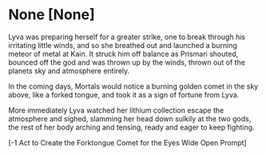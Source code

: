 # None [None]
Lyva was preparing herself for a greater strike, one to break through his irritating little winds, and so she breathed out and launched a burning meteor of metal at Kain. It struck him off balance as Prismari shouted, bounced off the god and was thrown up by the winds, thrown out of the planets sky and atmosphere entirely.    

In the coming days, Mortals would notice a burning golden comet in the sky above, like a forked tongue, and took it as a sign of fortune from Lyva.    

More immediately Lyva watched her lithium collection escape the atmosphere and sighed, slamming her head down sulkily at the two gods, the rest of her body arching and tensing, ready and eager to keep fighting.   

[-1 Act to Create the Forktongue Comet for the Eyes Wide Open Prompt]
